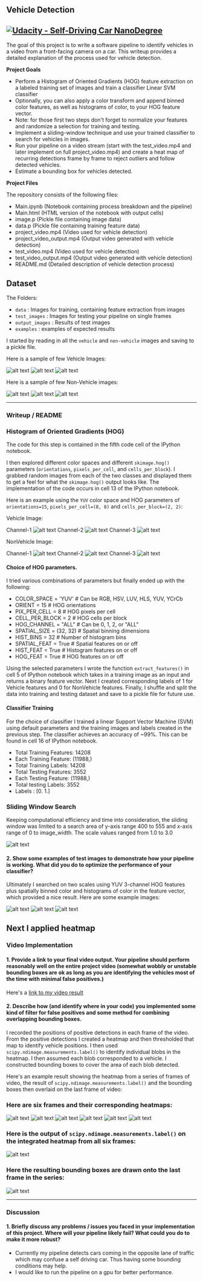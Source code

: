 ## Vehicle Detection
[![Udacity - Self-Driving Car NanoDegree](https://s3.amazonaws.com/udacity-sdc/github/shield-carnd.svg)](http://www.udacity.com/drive)
---

The goal of this project is to write a software pipeline to identify vehicles in a video from a front-facing camera on a car. This writeup provides a detailed explanation of the process used for vehicle detection. 

**Project Goals**

* Perform a Histogram of Oriented Gradients (HOG) feature extraction on a labeled training set of images and train a classifier Linear SVM classifier
* Optionally, you can also apply a color transform and append binned color features, as well as histograms of color, to your HOG feature vector. 
* Note: for those first two steps don't forget to normalize your features and randomize a selection for training and testing.
* Implement a sliding-window technique and use your trained classifier to search for vehicles in images.
* Run your pipeline on a video stream (start with the test_video.mp4 and later implement on full project_video.mp4) and create a heat map of recurring detections frame by frame to reject outliers and follow detected vehicles.
* Estimate a bounding box for vehicles detected.

**Project Files**

The repository consists of the following files:
- Main.ipynb (Notebook containing process breakdown and the pipeline)
- Main.html (HTML version of the notebook with output cells)
- image.p (Pickle file containing image data)
- data.p (Pickle file containing training feature data)
- project_video.mp4 (Video used for vehicle detection)
- project_video_output.mp4 (Output video generated with vehicle detection)
- test_video.mp4 (Video used for vehicle detection)
- test_video_output.mp4 (Output video generated with vehicle detection)
- README.md (Detailed description of vehicle detection process)

[//]: # (Image References)
[image1]: ./examples/Vehicles_1.png
[image8]: ./examples/Vehicles_2.png
[image9]: ./examples/Vehicles_3.png
[image10]: ./examples/NonVehicle_1.png
[image11]: ./examples/NonVehicle_2.png
[image12]: ./examples/NonVehicle_3.png
[image2]: ./examples/Vehicle_HOG_1.png
[image13]: ./examples/Vehicle_HOG_2.png
[image14]: ./examples/Vehicle_HOG_3.png
[image15]: ./examples/NonVehicle_HOG_1.png
[image16]: ./examples/NonVehicle_HOG_2.png
[image17]: ./examples/NonVehicle_HOG_3.png
[image3]: ./examples/sliding_window_combined.jpg
[image4]: ./examples/sliding_window_1.png
[image18]: ./examples/sliding_window_2.png
[image19]: ./examples/sliding_window_3.png
[image5]: ./examples/heatmap-1.png
[image20]: ./examples/heatmap-2.png
[image21]: ./examples/heatmap-3.png
[image22]: ./examples/heatmap-4.png
[image23]: ./examples/heatmap-5.png
[image24]: ./examples/heatmap-6.png
[image6]: ./examples/labels_map_sample.png
[image7]: ./examples/pipeline_result_testimg_2.png
[video1]: ./project_video_output.mp4

## Dataset

The 
Folders:
- `data` : Images for training, containing feature extraction from images
- `test_images` : Images for testing your pipeline on single frames
- `output_images` : Results of test images
- `examples` : examples of expected results

I started by reading in all the `vehicle` and `non-vehicle` images and saving to a pickle file. 

Here is a sample of few Vehicle Images:

![alt text][image1]
![alt text][image8]
![alt text][image9]

Here is a sample of few Non-Vehicle images:

![alt text][image10]
![alt text][image11]
![alt text][image12]


---
### Writeup / README


### Histogram of Oriented Gradients (HOG)

The code for this step is contained in the fifth code cell of the IPython notebook. 

I then explored different color spaces and different `skimage.hog()` parameters (`orientations`, `pixels_per_cell`, and `cells_per_block`).  I grabbed random images from each of the two classes and displayed them to get a feel for what the `skimage.hog()` output looks like. The implementation of the code occurs in cell 13 of the IPython notebook.

Here is an example using the `YUV` color space and HOG parameters of `orientations=15`, `pixels_per_cell=(8, 8)` and `cells_per_block=(2, 2)`:

Vehicle Image:

Channel-1
![alt text][image2]
Channel-2
![alt text][image13]
Channel-3
![alt text][image14]

NonVehicle Image:

Channel-1
![alt text][image15]
Channel-2
![alt text][image16]
Channel-3
![alt text][image17]



#### Choice of HOG parameters.

I tried various combinations of parameters but finally ended up with the following:

* COLOR_SPACE      = 'YUV' # Can be RGB, HSV, LUV, HLS, YUV, YCrCb
* ORIENT           = 15  # HOG orientations
* PIX_PER_CELL     = 8 # HOG pixels per cell
* CELL_PER_BLOCK   = 2 # HOG cells per block
* HOG_CHANNEL      = "ALL" # Can be 0, 1, 2, or "ALL"
* SPATIAL_SIZE     = (32, 32) # Spatial binning dimensions
* HIST_BINS        = 32    # Number of histogram bins
* SPATIAL_FEAT     = True # Spatial features on or off
* HIST_FEAT        = True # Histogram features on or off
* HOG_FEAT         = True # HOG features on or off
 
Using the selected parameters I wrote the function `extract_features()` in cell 5 of IPython notebook which takes in a training image as an input and returns a binary feature vector. Next I created corresponding labels of 1 for Vehicle features and 0 for NonVehicle features. Finally, I shuffle and split the data into training and testing dataset and save to a pickle file for future use. 

#### Classifier Training

For the choice of classifier I trained a linear Support Vector Machine (SVM) using default parameters and the training images and labels created in the previous step. The classifier achieves an accuracy of ~99%. This can be found in cell 16 of IPython notebook.

* Total Training Features:  14208
* Each Training Feature:  (11988,)
* Total Training Labels:  14208
* Total Testing Features:  3552
* Each Testing Feature:  (11988,)
* Total testing Labels:  3552
* Labels :  [0. 1.]

### Sliding Window Search	

Keeping computational efficiency and time into consideration, the sliding window was limited to a search area of y-axis range 400 to 555 and x-axis range of 0 to image_width. The scale values ranged from 1.0 to 3.0

![alt text][image3]

#### 2. Show some examples of test images to demonstrate how your pipeline is working.  What did you do to optimize the performance of your classifier?

Ultimately I searched on two scales using YUV 3-channel HOG features plus spatially binned color and histograms of color in the feature vector, which provided a nice result.  Here are some example images:

![alt text][image4]
![alt text][image18]
![alt text][image19]

Next I applied heatmap
---

### Video Implementation

#### 1. Provide a link to your final video output.  Your pipeline should perform reasonably well on the entire project video (somewhat wobbly or unstable bounding boxes are ok as long as you are identifying the vehicles most of the time with minimal false positives.)
Here's a [link to my video result](./project_video_output.mp4)


#### 2. Describe how (and identify where in your code) you implemented some kind of filter for false positives and some method for combining overlapping bounding boxes.

I recorded the positions of positive detections in each frame of the video.  From the positive detections I created a heatmap and then thresholded that map to identify vehicle positions.  I then used `scipy.ndimage.measurements.label()` to identify individual blobs in the heatmap.  I then assumed each blob corresponded to a vehicle.  I constructed bounding boxes to cover the area of each blob detected.  

Here's an example result showing the heatmap from a series of frames of video, the result of `scipy.ndimage.measurements.label()` and the bounding boxes then overlaid on the last frame of video:

### Here are six frames and their corresponding heatmaps:

![alt text][image5]
![alt text][image20]
![alt text][image21]
![alt text][image22]
![alt text][image23]
![alt text][image24]

### Here is the output of `scipy.ndimage.measurements.label()` on the integrated heatmap from all six frames:
![alt text][image6]

### Here the resulting bounding boxes are drawn onto the last frame in the series:
![alt text][image7]



---

### Discussion

#### 1. Briefly discuss any problems / issues you faced in your implementation of this project.  Where will your pipeline likely fail?  What could you do to make it more robust?

- Currently my pipeline detects cars coming in the opposite lane of traffic which may confuse a self driving car. Thus having some bounding conditions may help.
- I would like to run the pipeline on a gpu for better performance. 


